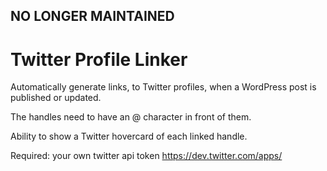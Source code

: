 ## NO LONGER MAINTAINED

Twitter Profile Linker
====================

Automatically generate links, to Twitter profiles, when a WordPress post is published or updated.

The handles need to have an @ character in front of them.

Ability to show a Twitter hovercard of each linked handle.

Required: your own twitter api token https://dev.twitter.com/apps/ 
